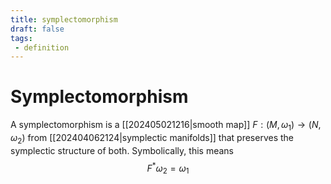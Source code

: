 ```yaml
---
title: symplectomorphism
draft: false
tags:
 - definition
---
```

# Symplectomorphism
A symplectomorphism is a [[202405021216|smooth map]] $F:(M,\omega_1) \to (N,\omega_2)$ from [[202404062124|symplectic manifolds]] that preserves the symplectic structure of both. 
Symbolically, this means
$$F^*\omega_2 = \omega_1$$